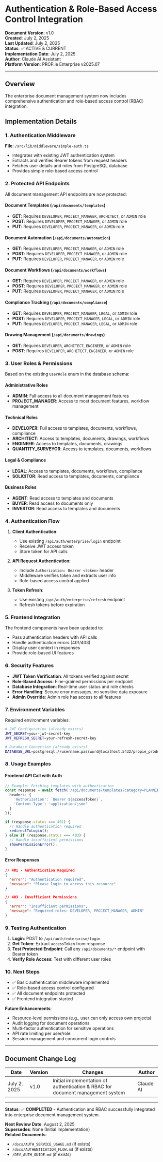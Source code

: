 # Authentication & Role-Based Access Control Integration

**Document Version**: v1.0  
**Created**: July 2, 2025  
**Last Updated**: July 2, 2025  
**Status**: ✅ ACTIVE & CURRENT  
**Implementation Date**: July 2, 2025  
**Author**: Claude AI Assistant  
**Platform Version**: PROP.ie Enterprise v2025.07  

---

## Overview

The enterprise document management system now includes comprehensive authentication and role-based access control (RBAC) integration.

## Implementation Details

### 1. Authentication Middleware

**File**: `/src/lib/middleware/simple-auth.ts`

- Integrates with existing JWT authentication system
- Extracts and verifies Bearer tokens from request headers
- Fetches user details and roles from PostgreSQL database
- Provides simple role-based access control

### 2. Protected API Endpoints

All document management API endpoints are now protected:

#### Document Templates (`/api/documents/templates`)
- **GET**: Requires `DEVELOPER`, `PROJECT_MANAGER`, `ARCHITECT`, or `ADMIN` role
- **POST**: Requires `DEVELOPER`, `PROJECT_MANAGER`, or `ADMIN` role  
- **PUT**: Requires `DEVELOPER`, `PROJECT_MANAGER`, or `ADMIN` role

#### Document Automation (`/api/documents/automation`)
- **GET**: Requires `DEVELOPER`, `PROJECT_MANAGER`, or `ADMIN` role
- **POST**: Requires `DEVELOPER`, `PROJECT_MANAGER`, or `ADMIN` role
- **PUT**: Requires `DEVELOPER`, `PROJECT_MANAGER`, or `ADMIN` role

#### Document Workflows (`/api/documents/workflows`)
- **GET**: Requires `DEVELOPER`, `PROJECT_MANAGER`, or `ADMIN` role
- **POST**: Requires `DEVELOPER`, `PROJECT_MANAGER`, or `ADMIN` role
- **PUT**: Requires `DEVELOPER`, `PROJECT_MANAGER`, or `ADMIN` role

#### Compliance Tracking (`/api/documents/compliance`)
- **GET**: Requires `DEVELOPER`, `PROJECT_MANAGER`, `LEGAL`, or `ADMIN` role
- **POST**: Requires `DEVELOPER`, `PROJECT_MANAGER`, `LEGAL`, or `ADMIN` role
- **PUT**: Requires `DEVELOPER`, `PROJECT_MANAGER`, `LEGAL`, or `ADMIN` role

#### Drawing Management (`/api/documents/drawings`)
- **GET**: Requires `DEVELOPER`, `ARCHITECT`, `ENGINEER`, or `ADMIN` role
- **POST**: Requires `DEVELOPER`, `ARCHITECT`, `ENGINEER`, or `ADMIN` role

### 3. User Roles & Permissions

Based on the existing `UserRole` enum in the database schema:

#### Administrative Roles
- **ADMIN**: Full access to all document management features
- **PROJECT_MANAGER**: Access to most document features, workflow management

#### Technical Roles  
- **DEVELOPER**: Full access to templates, documents, workflows, compliance
- **ARCHITECT**: Access to templates, documents, drawings, workflows
- **ENGINEER**: Access to templates, documents, drawings
- **QUANTITY_SURVEYOR**: Access to templates, documents, workflows

#### Legal & Compliance
- **LEGAL**: Access to templates, documents, workflows, compliance
- **SOLICITOR**: Read access to templates, documents, compliance

#### Business Roles
- **AGENT**: Read access to templates and documents
- **BUYER**: Read access to documents only
- **INVESTOR**: Read access to templates and documents

### 4. Authentication Flow

1. **Client Authentication**: 
   - Use existing `/api/auth/enterprise/login` endpoint
   - Receive JWT access token
   - Store token for API calls

2. **API Request Authentication**:
   - Include `Authorization: Bearer <token>` header
   - Middleware verifies token and extracts user info
   - Role-based access control applied

3. **Token Refresh**:
   - Use existing `/api/auth/enterprise/refresh` endpoint
   - Refresh tokens before expiration

### 5. Frontend Integration

The frontend components have been updated to:

- Pass authentication headers with API calls
- Handle authentication errors (401/403)
- Display user context in responses
- Provide role-based UI features

### 6. Security Features

- **JWT Token Verification**: All tokens verified against secret
- **Role-Based Access**: Fine-grained permissions per endpoint
- **Database Integration**: Real-time user status and role checks
- **Error Handling**: Secure error messages, no sensitive data exposure
- **Admin Override**: Admin role has access to all features

### 7. Environment Variables

Required environment variables:

```bash
# JWT Configuration (already exists)
JWT_SECRET=your-jwt-secret-key
JWT_REFRESH_SECRET=your-refresh-secret-key

# Database Connection (already exists)
DATABASE_URL=postgresql://username:password@localhost:5432/propie_production
```

### 8. Usage Examples

#### Frontend API Call with Auth

```typescript
// Example: Fetching templates with authentication
const response = await fetch('/api/documents/templates?category=PLANNING', {
  headers: {
    'Authorization': `Bearer ${accessToken}`,
    'Content-Type': 'application/json'
  }
});

if (response.status === 401) {
  // Handle authentication required
  redirectToLogin();
} else if (response.status === 403) {
  // Handle insufficient permissions
  showPermissionError();
}
```

#### Error Responses

```json
// 401 - Authentication Required
{
  "error": "Authentication required",
  "message": "Please login to access this resource"
}

// 403 - Insufficient Permissions  
{
  "error": "Insufficient permissions",
  "message": "Required roles: DEVELOPER, PROJECT_MANAGER, ADMIN"
}
```

### 9. Testing Authentication

1. **Login**: POST to `/api/auth/enterprise/login`
2. **Get Token**: Extract `accessToken` from response
3. **Test Protected Endpoint**: Call any `/api/documents/*` endpoint with Bearer token
4. **Verify Role Access**: Test with different user roles

### 10. Next Steps

- ✅ Basic authentication middleware implemented
- ✅ Role-based access control configured
- ✅ All document endpoints protected
- ✅ Frontend integration started

**Future Enhancements**:
- Resource-level permissions (e.g., user can only access own projects)
- Audit logging for document operations
- Multi-factor authentication for sensitive operations
- API rate limiting per user/role
- Session management and concurrent login controls

---

## Document Change Log

| Date | Version | Changes | Author |
|------|---------|---------|--------|
| July 2, 2025 | v1.0 | Initial implementation of authentication & RBAC for document management system | Claude AI |

---

**Status**: ✅ **COMPLETED** - Authentication and RBAC successfully integrated into enterprise document management system.

**Next Review Date**: August 2, 2025  
**Supersedes**: None (Initial implementation)  
**Related Documents**: 
- `/docs/AUTH_SERVICE_USAGE.md` (if exists)
- `/docs/AUTHENTICATION_FLOW.md` (if exists)
- `/DEV_AUTH_GUIDE.md` (if exists)